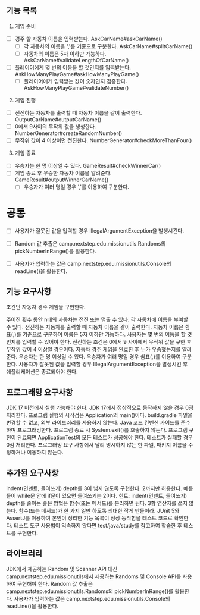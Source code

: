 ## 기능 목록

1. 게임 준비
- [ ] 경주 할 자동차 이름을 입력받는다. AskCarName#askCarName()
  - [ ] 각 자동차의 이름을 ','를 기준으로 구분한다. AskCarName#splitCarName()
  - [ ] 자동차의 이름은 5자 이하만 가능하다. AskCarName#validateLengthOfCarName()

- [ ] 플레이어에게 몇 번의 이동을 할 것인지를 입력받는다. AskHowManyPlayGame#askHowManyPlayGame()
  - [ ] 플레이어에게 입력받는 값이 숫자인지 검증한다. AskHowManyPlayGame#validateNumber()

2. 게임 진행
- [ ] 전진하는 자동차를 출력할 때 자동차 이름을 같이 출력한다. OutputCarName#outputCarName()
- [ ] 0에서 9사이의 무작위 값을 생성한다. NumberGenerator#createRandomNumber()
- [ ] 무작위 값이 4 이상이면 전진한다. NumberGenerator#checkMoreThanFour()

3. 게임 종료
- [ ] 우승자는 한 명 이상일 수 있다. GameResult#checkWinnerCar()
- [ ] 게임 종료 후 우승한 자동차 이름을 알려준다. GameResult#outputWinnerCarName()
  - [ ] 우승자가 여러 명일 경우 ','를 이용하여 구분한다.

# 공통
- [ ] 사용자가 잘못된 값을 입력할 경우 IllegalArgumentException을 발생시킨다.
- [ ] Random 값 추출은 camp.nextstep.edu.missionutils.Randoms의 pickNumberInRange()를 활용한다.
- [ ] 사용자가 입력하는 값은 camp.nextstep.edu.missionutils.Console의 readLine()을 활용한다.


## 기능 요구사항

초간단 자동차 경주 게임을 구현한다.

주어진 횟수 동안 n대의 자동차는 전진 또는 멈출 수 있다.
각 자동차에 이름을 부여할 수 있다.
전진하는 자동차를 출력할 때 자동차 이름을 같이 출력한다.
자동차 이름은 쉼표(,)를 기준으로 구분하며 이름은 5자 이하만 가능하다.
사용자는 몇 번의 이동을 할 것인지를 입력할 수 있어야 한다.
전진하는 조건은 0에서 9 사이에서 무작위 값을 구한 후 무작위 값이 4 이상일 경우이다.
자동차 경주 게임을 완료한 후 누가 우승했는지를 알려준다.
우승자는 한 명 이상일 수 있다.
우승자가 여러 명일 경우 쉼표(,)를 이용하여 구분한다.
사용자가 잘못된 값을 입력할 경우 IllegalArgumentException을 발생시킨 후 애플리케이션은 종료되어야 한다.

## 프로그래밍 요구사항

JDK 17 버전에서 실행 가능해야 한다.
JDK 17에서 정상적으로 동작하지 않을 경우 0점 처리한다.
프로그램 실행의 시작점은 Application의 main()이다.
build.gradle 파일을 변경할 수 없고, 외부 라이브러리를 사용하지 않는다.
Java 코드 컨벤션 가이드를 준수하며 프로그래밍한다.
프로그램 종료 시 System.exit()를 호출하지 않는다.
프로그램 구현이 완료되면 ApplicationTest의 모든 테스트가 성공해야 한다.
테스트가 실패할 경우 0점 처리한다.
프로그래밍 요구 사항에서 달리 명시하지 않는 한 파일, 패키지 이름을 수정하거나 이동하지 않는다.


## 추가된 요구사항

indent(인덴트, 들여쓰기) depth를 3이 넘지 않도록 구현한다. 2까지만 허용한다.
예를 들어 while문 안에 if문이 있으면 들여쓰기는 2이다.
힌트: indent(인덴트, 들여쓰기) depth를 줄이는 좋은 방법은 함수(또는 메서드)를 분리하면 된다.
3항 연산자를 쓰지 않는다.
함수(또는 메서드)가 한 가지 일만 하도록 최대한 작게 만들어라.
JUnit 5와 AssertJ를 이용하여 본인이 정리한 기능 목록이 정상 동작함을 테스트 코드로 확인한다.
테스트 도구 사용법이 익숙하지 않다면 test/java/study를 참고하여 학습한 후 테스트를 구현한다.

## 라이브러리

JDK에서 제공하는 Random 및 Scanner API 대신 camp.nextstep.edu.missionutils에서 제공하는 Randoms 및 Console API를 사용하여 구현해야 한다.
Random 값 추출은 camp.nextstep.edu.missionutils.Randoms의 pickNumberInRange()를 활용한다.
사용자가 입력하는 값은 camp.nextstep.edu.missionutils.Console의 readLine()을 활용한다.
